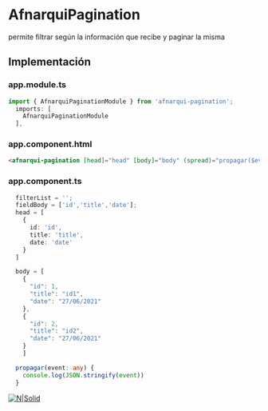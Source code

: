 # AfnarquiPagination

permite filtrar según la información que recibe y paginar la misma

## Implementación

### app.module.ts
````typescript
import { AfnarquiPaginationModule } from 'afnarqui-pagination';
  imports: [
    AfnarquiPaginationModule
  ],
````

### app.component.html
````html
<afnarqui-pagination [head]="head" [body]="body" (spread)="propagar($event)"  [filterList]="filterList" [fieldBody]="fieldBody" [field]="'title'" ></afnarqui-pagination>
````

### app.component.ts
````typescript
  filterList = '';
  fieldBody = ['id','title','date'];
  head = [
    {
      id: 'id',
      title: 'title',
      date: 'date'
    }
  ]

  body = [
    {
      "id": 1,
      "title": "id1",
      "date": "27/06/2021"
    },
    {
      "id": 2,
      "title": "id2",
      "date": "27/06/2021"
    }
    ]

  propagar(event: any) {
    console.log(JSON.stringify(event))
  }
````
[![N|Solid](https://trello-attachments.s3.amazonaws.com/60c7f640119a5852ad0d1760/1101x266/a2293e799e40a05ea993bcec2c10277b/image.png)](https://trello-attachments.s3.amazonaws.com/60c7f640119a5852ad0d1760/1101x266/a2293e799e40a05ea993bcec2c10277b/image.png)


